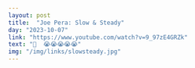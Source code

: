 ```yaml
---
layout: post
title:  "Joe Pera: Slow & Steady"
day: "2023-10-07" 
link: "https://www.youtube.com/watch?v=9_97zE4GRZk"
text: "🧊  😭😭😭😭😭"
img: "/img/links/slowsteady.jpg"
---
```

